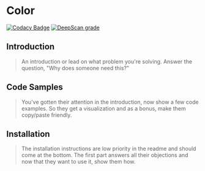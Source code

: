 # Color

[![Codacy Badge](https://api.codacy.com/project/badge/Grade/aefc19dff8cf4a7f96b28dc0df266c1d)](https://www.codacy.com?utm_source=github.com&utm_medium=referral&utm_content=Gaspacchio/color&utm_campaign=Badge_Grade) [![DeepScan grade](https://deepscan.io/api/teams/2850/projects/4251/branches/34654/badge/grade.svg)](https://deepscan.io/dashboard#view=project&tid=2850&pid=4251&bid=34654)

## Introduction

> An introduction or lead on what problem you're solving. Answer the question, "Why does someone need this?"

## Code Samples

> You've gotten their attention in the introduction, now show a few code examples. So they get a visualization and as a bonus, make them copy/paste friendly.

## Installation

> The installation instructions are low priority in the readme and should come at the bottom. The first part answers all their objections and now that they want to use it, show them how.
